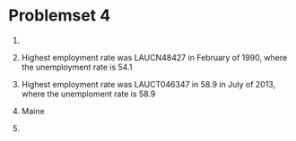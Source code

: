 # Problemset 4

1.  

2.  Highest employment rate was LAUCN48427 in February of 1990, where the unemployment rate is 54.1

3.  Highest employment rate was LAUCT046347 in 58.9 in July of 2013, where the unemploment rate is 58.9

4.  Maine

5.
